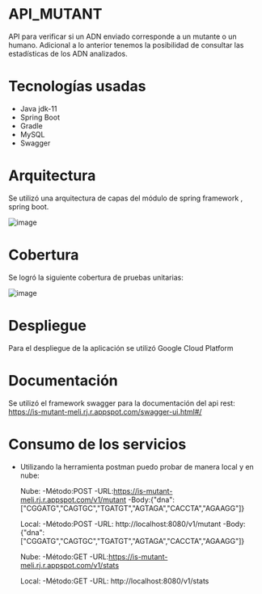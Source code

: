 # API_MUTANT
API para verificar si un ADN enviado corresponde a un mutante o un humano. Adicional a lo anterior tenemos la posibilidad de consultar las estadísticas de los ADN analizados.
# Tecnologías usadas
- Java jdk-11
- Spring Boot
- Gradle
- MySQL
- Swagger
# Arquitectura
Se utilizó una arquitectura de capas del módulo de spring framework , spring boot.

![image](https://user-images.githubusercontent.com/65981603/132271031-5bba020a-84cf-453f-ba94-1ad44672d999.png)
# Cobertura
Se logró la siguiente cobertura de pruebas unitarias:

![image](https://user-images.githubusercontent.com/65981603/132272721-1a153652-eb2b-4f39-b851-19b956ad7795.png)

# Despliegue
Para el despliegue de la aplicación se utilizó Google Cloud Platform

# Documentación
Se utilizó el framework swagger para la documentación del api rest: https://is-mutant-meli.rj.r.appspot.com/swagger-ui.html#/

# Consumo de los servicios

- Utilizando la herramienta postman puedo probar de manera local y en nube:

  Nube:
    -Método:POST
    -URL:https://is-mutant-meli.rj.r.appspot.com/v1/mutant
    -Body:{"dna":["CGGATG","CAGTGC","TGATGT","AGTAGA","CACCTA","AGAAGG"]}

  Local:
    -Método:POST
    -URL: http://localhost:8080/v1/mutant
    -Body:{"dna":["CGGATG","CAGTGC","TGATGT","AGTAGA","CACCTA","AGAAGG"]}

  Nube:
    -Método:GET
    -URL:https://is-mutant-meli.rj.r.appspot.com/v1/stats

  Local:
    -Método:GET
    -URL: http://localhost:8080/v1/stats



